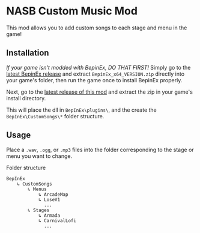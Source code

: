 # NASB Custom Music Mod

This mod allows you to add custom songs to each stage and menu in the game!

## Installation

*If your game isn't modded with BepinEx, DO THAT FIRST!*
Simply go to the [latest BepinEx release](https://github.com/BepInEx/BepInEx/releases) and extract `BepinEx_x64_VERSION.zip` directly into your game's folder, then run the game once to install BepinEx properly.

Next, go to the [latest release of this mod](https://github.com/megalon/NickCustomMusicMod/releases/latest) and extract the zip in your game's install directory.

This will place the dll in `BepInEx\plugins\`, and the create the `BepInEx\CustomSongs\*` folder structure.

## Usage

Place a `.wav`, `.ogg`, or `.mp3` files into the folder corresponding to the stage or menu you want to change.

Folder structure
```
BepInEx
    ↳ CustomSongs
        ↳ Menus
            ↳ ArcadeMap
            ↳ LoseV1
              ...
        ↳ Stages
            ↳ Armada
            ↳ CarnivalLofi
              ...
```
